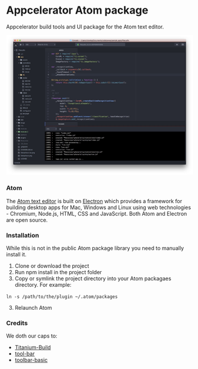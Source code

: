 # Appcelerator Atom package

Appcelerator build tools and UI package for the Atom text editor.

![Screenshot](images/screenshot.jpg)

### Atom

The [Atom text editor](https://atom.io) is built on [Electron](http://electron.atom.io) which provides a framework for building desktop apps for Mac, Windows and Linux using web technologies - Chromium, Node.js, HTML, CSS and JavaScript. Both Atom and Electron are open source.

### Installation

While this is not in the public Atom package library you need to manually install it.

1. Clone or download the project
2. Run npm install in the project folder
3. Copy or symlink the project directory into your Atom packagaes directory. For example:

`ln -s /path/to/the/plugin ~/.atom/packages`

3. Relaunch Atom

### Credits

We doth our caps to:

* [Titanium-Build](https://github.com/HazemKhaled/Titanium-Build)
* [tool-bar](https://github.com/suda/tool-bar)
* [toolbar-basic](https://github.com/mattlovaglio/toolbar-basic)
